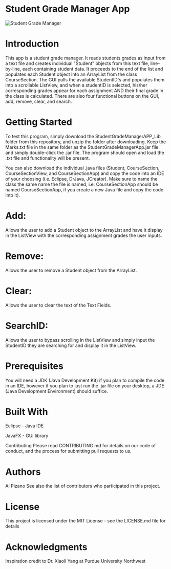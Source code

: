 # Student Grade Manager App
![Student Grade Manager](https://github.com/alpizano/Student-Grade-Manager-GUI-ECE251/blob/master/sgm.1.gif)

# Introduction
This app is a student grade manager. It reads students grades as input from a text file and creates individual "Student" objects from this text file, line-by-line, each containing student data. It proceeds to the end of the list and populates each Student object into an ArrayList from the class CourseSection. The GUI pulls the available StudentID's and populates them into a scrollable ListView, and when a studentID is selected, his/her corresponding grades appear for each assignment AND their final grade in the class is calculated. There are also four functional buttons on the GUI, add, remove, clear, and search.

# Getting Started
To test this program, simply download the StudentGradeManagerAPP_Lib folder from this repository, and unzip the folder after downloading. Keep the Marks.txt file in the same folder as the StudentGradeManagerApp.jar file and simply double-click the .jar file. The program should open and load the .txt file and functionality will be present.

You can also download the individual .java files (Student, CourseSection, CourseSectionView, and CourseSectionApp) and copy the code into an IDE of your choosing (i.e. Eclipse, DrJava, JCreator). Make sure to name the class the same name the file is named, i.e. CourseSectionApp should be named CourseSectionApp, if you create a new Java file and copy the code into it).

# Add:
Allows the user to add a Student object to the ArrayList and have it display in the ListView with the corresponding assignment grades the user inputs.

# Remove:
Allows the user to remove a Student object from the ArrayList.

# Clear:
Allows the user to clear the text of the Text Fields.

# SearchID:
Allows the user to bypass scrolling in the ListView and simply input the StudentID they are searching for and display it in the ListView.



# Prerequisites
You will need a JDK (Java Development Kit) if you plan to compile the code in an IDE, however if you plan to just run the .jar file on your desktop, a JDE (Java Development Environment) should suffice.

# Built With
Eclipse - Java IDE

JavaFX - GUI library 

Contributing
Please read CONTRIBUTING.md for details on our code of conduct, and the process for submitting pull requests to us.

# Authors
Al Pizano
See also the list of contributors who participated in this project.

# License
This project is licensed under the MIT License - see the LICENSE.md file for details

# Acknowledgments
Inspiration credit to Dr. Xiaoli Yang at Purdue University Northwest
